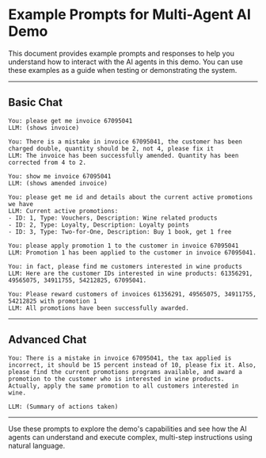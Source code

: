 # Example Prompts for Multi-Agent AI Demo

This document provides example prompts and responses to help you understand how to interact with the AI agents in this demo. You can use these examples as a guide when testing or demonstrating the system.

---

## Basic Chat

```
You: please get me invoice 67095041
LLM: (shows invoice)

You: There is a mistake in invoice 67095041, the customer has been charged double, quantity should be 2, not 4, please fix it
LLM: The invoice has been successfully amended. Quantity has been corrected from 4 to 2.

You: show me invoice 67095041
LLM: (shows amended invoice)

You: please get me id and details about the current active promotions we have
LLM: Current active promotions:
- ID: 1, Type: Vouchers, Description: Wine related products
- ID: 2, Type: Loyalty, Description: Loyalty points
- ID: 3, Type: Two-for-One, Description: Buy 1 book, get 1 free

You: please apply promotion 1 to the customer in invoice 67095041
LLM: Promotion 1 has been applied to the customer in invoice 67095041.

You: in fact, please find me customers interested in wine products
LLM: Here are the customer IDs interested in wine products: 61356291, 49565075, 34911755, 54212825, 67095041.

You: Please reward customers of invoices 61356291, 49565075, 34911755, 54212825 with promotion 1
LLM: All promotions have been successfully awarded.
```

---

## Advanced Chat

```
You: There is a mistake in invoice 67095041, the tax applied is incorrect, it should be 15 percent instead of 10, please fix it. Also, please find the current promotions programs available, and award a promotion to the customer who is interested in wine products. Actually, apply the same promotion to all customers interested in wine.

LLM: (Summary of actions taken)
```

---

Use these prompts to explore the demo's capabilities and see how the AI agents can understand and execute complex, multi-step instructions using natural language.